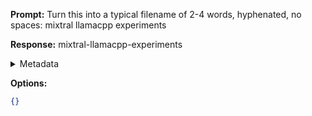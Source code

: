 **Prompt:**
Turn this into a typical filename of  2-4 words, hyphenated, no spaces: mixtral llamacpp experiments

**Response:**
mixtral-llamacpp-experiments

<details><summary>Metadata</summary>

- Duration: 758 ms
- Datetime: 2024-01-11T21:50:23.570969
- Model: gpt-3.5-turbo-0613

</details>

**Options:**
```json
{}
```

